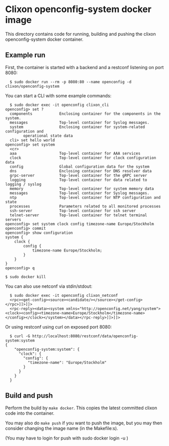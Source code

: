 # Clixon openconfig-system docker image

This directory contains code for running, building and pushing the clixon
openconfig-system docker container. 

## Example run

First, the container is started with a backend and a restconf listening on port 8080:
```
  $ sudo docker run --rm -p 8080:80 --name openconfig -d clixon/openconfig-system
```

You can start a CLI with some example commands:
```
  $ sudo docker exec -it openconfig clixon_cli
openconfig> set ?
  components            Enclosing container for the components in the system.
  messages              Top-level container for Syslog messages.
  system                Enclosing container for system-related configuration and
        operational state data
  cli> set hello world
openconfig> set system 
  <cr>
  aaa                   Top-level container for AAA services
  clock                 Top-level container for clock configuration data
  config                Global configuration data for the system
  dns                   Enclosing container for DNS resolver data
  grpc-server           Top-level container for the gRPC server
  logging               Top-level container for data related to logging / syslog
  memory                Top-level container for system memory data
  messages              Top-level container for Syslog messages.
  ntp                   Top-level container for NTP configuration and state
  processes             Parameters related to all monitored processes
  ssh-server            Top-level container for ssh server
  telnet-server         Top-level container for telnet terminal servers
openconfig> set system clock config timezone-name Europe/Stockholm
openconfig> commit
openconfig> show configuration 
system {
    clock {
        config {
            timezone-name Europe/Stockholm;
        }
    }
}
openconfig> q

$ sudo docker kill 
```

You can also use netconf via stdin/stdout:
```
  $ sudo docker exec -it openconfig clixon_netconf
  <rpc><get-config><source><candidate/></source></get-config></rpc>]]>]]>
  <rpc-reply><data><system xmlns="http://openconfig.net/yang/system"><clock><config><timezone-name>Europe/Stockholm</timezone-name></config></clock></system></data></rpc-reply>]]>]]>
```

Or using restconf using curl on exposed port 8080:
```
  $ curl -G http://localhost:8080/restconf/data/openconfig-system:system
{
    "openconfig-system:system": {
      "clock": {
        "config": {
          "timezone-name": "Europe/Stockholm"
        }
      }
    }
  }
```

## Build and push

Perform the build by `make docker`. This copies the latest committed clixon code into the container.

You may also do `make push` if you want to push the image, but you may then consider changing the image name (in the Makefile:s).

(You may have to login for push with sudo docker login -u <username>)
